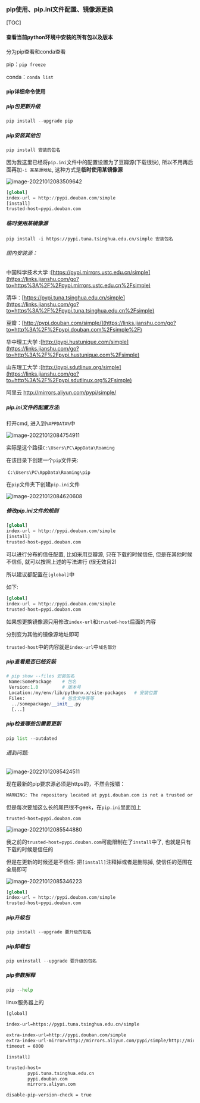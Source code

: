 ### pip使用、pip.ini文件配置、镜像源更换

[TOC]



#### 查看当前python环境中安装的所有包以及版本

分为pip查看和conda查看

pip：`pip freeze`

conda：`conda list`

#### pip详细命令使用

##### pip包更新升级

```python
pip install --upgrade pip
```

##### pip安装其他包

```python
pip install 安装的包名
```

因为我这里已经将`pip.ini`文件中的配置设置为了豆瓣源(下载很快), 所以不用再后面再加`-i 某某源地址`, 这种方式是**临时使用某镜像源**

![image-20221012083509642](E:\Typora\ty_Photo\image-20221012083509642.png)

```python
[global]
index-url = http://pypi.douban.com/simple
[install]
trusted-host=pypi.douban.com
```

##### **临时使用某镜像源**

```pyton
pip install -i https://pypi.tuna.tsinghua.edu.cn/simple 安装包名
```

###### 国内安装源：

中国科学技术大学 :[https://pypi.mirrors.ustc.edu.cn/simple](https://links.jianshu.com/go?to=https%3A%2F%2Fpypi.mirrors.ustc.edu.cn%2Fsimple)

清华：[https://pypi.tuna.tsinghua.edu.cn/simple](https://links.jianshu.com/go?to=https%3A%2F%2Fpypi.tuna.tsinghua.edu.cn%2Fsimple)

豆瓣：[http://pypi.douban.com/simple/](https://links.jianshu.com/go?to=http%3A%2F%2Fpypi.douban.com%2Fsimple%2F)

华中理工大学 :[http://pypi.hustunique.com/simple](https://links.jianshu.com/go?to=http%3A%2F%2Fpypi.hustunique.com%2Fsimple)

山东理工大学 :[http://pypi.sdutlinux.org/simple](https://links.jianshu.com/go?to=http%3A%2F%2Fpypi.sdutlinux.org%2Fsimple)

阿里云 http://mirrors.aliyun.com/pypi/simple/

##### pip.ini文件的配置方法:

打开cmd, 进入到`%APPDATA%`中

![image-20221012084754911](E:\Typora\ty_Photo\image-20221012084754911.png)

实际是这个路径`C:\Users\PC\AppData\Roaming`

在该目录下创建一个`pip`文件夹:

​	`C:\Users\PC\AppData\Roaming\pip`

在`pip`文件夹下创建`pip.ini`文件

![image-20221012084620608](E:\Typora\ty_Photo\image-20221012084620608.png)

##### 修改pip.ini文件的规则

```python
[global]
index-url = http://pypi.douban.com/simple
[install]
trusted-host=pypi.douban.com
```

可以进行分布的信任配置, 比如采用豆瓣源, 只在下载的时候信任, 但是在其他时候不信任, 就可以按照上述的写法进行 (很无效且2)

所以建议都配置在`[global]`中

如下:

```python
[global]
index-url = http://pypi.douban.com/simple
trusted-host=pypi.douban.com
```

如果想更换镜像源只用修改`index-url`和`trusted-host`后面的内容

分别变为其他的镜像源地址即可

`trusted-host`中的内容就是`index-url`中`域名部分`

##### pip查看是否已经安装

```python
# pip show --files 安装包名
 Name:SomePackage    # 包名
 Version:1.0         # 版本号
 Location:/my/env/lib/pythonx.x/site-packages   # 安装位置
 Files:              # 包含文件等等
  ../somepackage/__init__.py
  [...]
```

##### pip检查哪些包需要更新

```python
pip list --outdated
```

###### 遇到问题:

![image-20221012085424511](E:\Typora\ty_Photo\image-20221012085424511.png)

现在最新的pip要求源必须是https的，不然会报错：

```cmd
WARNING: The repository located at pypi.douban.com is not a trusted or secure host and is being ignored. If this repository is available via HTTPS we recommend you use HTTPS instead, otherwise you may silence this warning and allow it anyway with '--trusted-host pypi.douban.com'.
```

但是每次要加这么长的尾巴很不geek，在`pip.ini`里面加上

`trusted-host=pypi.douban.com`

![image-20221012085544880](E:\Typora\ty_Photo\image-20221012085544880.png)

我之前的`trusted-host=pypi.douban.com`可能限制在了`install`中了, 也就是只有下载的时候是信任的

但是在更新的时候还是不信任: 把`[install]`注释掉或者是删除掉, 使信任的范围在全局即可

![image-20221012085346223](E:\Typora\ty_Photo\image-20221012085346223.png)

```python
[global]
index-url = http://pypi.douban.com/simple
trusted-host=pypi.douban.com
```

##### pip升级包

```python
pip install --upgrade 要升级的包名
```

##### pip卸载包

```python
pip uninstall --upgrade 要升级的包名
```

##### pip参数解释

```python
pip --help
```







linux服务器上的

```cmd
[global]
  
index-url=https://pypi.tuna.tsinghua.edu.cn/simple

extra-index-url=http://pypi.douban.com/simple
extra-index-url-mirror=http://mirrors.aliyun.com/pypi/simple/http://mirrors.aliyun.com/pypi/simple/
timeout = 6000

[install]

trusted-host=
        pypi.tuna.tsinghua.edu.cn
        pypi.douban.com
        mirrors.aliyun.com

disable-pip-version-check = true
```

